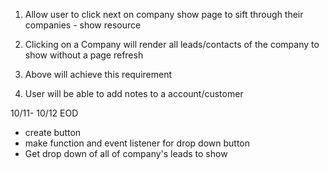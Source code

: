 1. Allow user to click next on company show page to sift through their companies - show resource

2.  Clicking on a Company will render all leads/contacts of the company to show without a page refresh

3. Above will achieve this requirement

4. User will be able to add notes to a account/customer



10/11- 10/12 EOD
- create button
- make function and event listener for drop down button
- Get drop down of all of company's leads to show
